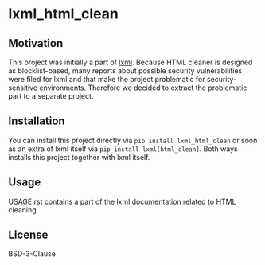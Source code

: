 # lxml_html_clean

## Motivation

This project was initially a part of [lxml](https://github.com/lxml/lxml). Because HTML cleaner is designed as blocklist-based, many reports about possible security vulnerabilities were filed for lxml and that make the project problematic for security-sensitive environments. Therefore we decided to extract the problematic part to a separate project.

## Installation

You can install this project directly via `pip install lxml_html_clean` or soon as an extra of lxml
itself via `pip install lxml[html_clean]`. Both ways installs this project together with lxml itself.

## Usage

[USAGE.rst](USAGE.rst) contains a part of the lxml documentation related to HTML cleaning.

## License

BSD-3-Clause

